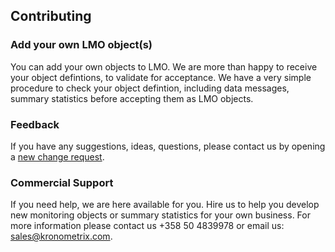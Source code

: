 ## Contributing

### Add your own LMO object(s)
You can add your own objects to LMO. We are more than happy to receive your object defintions, to validate for acceptance. We have a very simple procedure to check your object defintion, including data messages, summary statistics before accepting them as LMO objects.

### Feedback
If you have any suggestions, ideas, questions, please contact us by opening a [new change request](https://github.com/sparvu/lmo/issues).

### Commercial Support
If you need help, we are here available for you. Hire us to help you develop new monitoring objects or summary statistics for your own business. For more information please contact us +358 50 4839978 or email us: sales@kronometrix.com.
